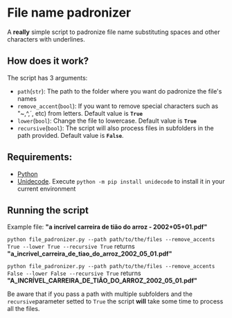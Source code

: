 # File name padronizer
A **really** simple script to padronize file name substituting spaces and other characters with underlines.

## How does it work?
The script has 3 arguments:
- `path`(`str`): The path to the folder where you want do padronize the file's names
- `remove_accent`(`bool`): If you want to remove special characters such as "~,^,´, etc) from letters. Default value is **`True`**
- `lower`(`bool`): Change the file to lowercase. Default value is **`True`**
- `recursive`(`bool`): The script will also process files in subfolders in the path provided. Default value is **`False`**.

## Requirements:
- [Python](https://www.python.org/downloads/)
- [Unidecode](https://pypi.org/project/Unidecode/). Execute `python -m pip install unidecode` to install it in your current environment

## Running the script

Example file: **"a incrível carreira de tião do arroz - 2002+05+01.pdf"**

`python file_padronizer.py --path path/to/the/files --remove_accents True --lower True --recursive True` returns **"a_incrivel_carreira_de_tiao_do_arroz_2002_05_01.pdf"**

`python file_padronizer.py --path path/to/the/files --remove_accents False --lower False --recursive True` returns **"A_INCRÍVEL_CARREIRA_DE_TIÃO_DO_ARROZ_2002_05_01.pdf"**


Be aware that if you pass a path with multiple subfolders and the `recursive`parameter setted to `True` the script **will** take some time to process all the files.